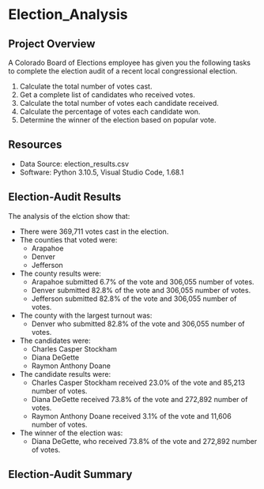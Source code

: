 # Election_Analysis

## Project Overview 
A Colorado Board of Elections employee has given you the following tasks to complete the election audit of a recent local congressional election. 

1. Calculate the total number of votes cast. 
2. Get a complete list of candidates who received votes. 
3. Calculate the total number of votes each candidate received. 
4. Calculate the percentage of votes each candidate won. 
5. Determine the winner of the election based on popular vote. 

## Resources 
- Data Source: election_results.csv
- Software: Python 3.10.5, Visual Studio Code, 1.68.1

## Election-Audit Results
The analysis of the elction show that:
- There were 369,711 votes cast in the election.
- The counties that voted were:
    - Arapahoe 
    - Denver
    - Jefferson
- The county results were:
    - Arapahoe submitted 6.7% of the vote and 306,055 number of votes. 
    - Denver submitted 82.8% of the vote and 306,055 number of votes. 
    - Jefferson submitted 82.8% of the vote and 306,055 number of votes. 
- The county with the largest turnout was: 
    - Denver who submitted 82.8% of the vote and 306,055 number of votes. 
- The candidates were:
    - Charles Casper Stockham 
    - Diana DeGette
    - Raymon Anthony Doane
- The candidate results were:
    - Charles Casper Stockham received 23.0% of the vote and 85,213 number of votes. 
    - Diana DeGette received 73.8% of the vote and 272,892 number of votes. 
    - Raymon Anthony Doane received 3.1% of the vote and 11,606 number of votes. 
- The winner of the election was:
    - Diana DeGette, who received 73.8% of the vote and 272,892 number of votes. 

## Election-Audit Summary

